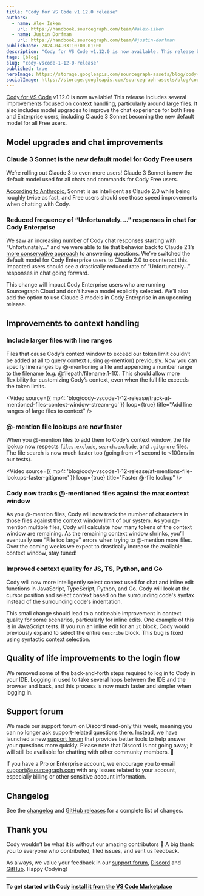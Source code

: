 ```yaml
---
title: "Cody for VS Code v1.12.0 release"
authors:
  - name: Alex Isken
    url: https://handbook.sourcegraph.com/team/#alex-isken
  - name: Justin Dorfman
    url: https://handbook.sourcegraph.com/team/#justin-dorfman
publishDate: 2024-04-03T10:00-01:00
description: "Cody for VS Code v1.12.0 is now available. This release brings Claude 3 Sonnet to Cody Free users as the new default model plus several improvements for context handling."
tags: [blog]
slug: "cody-vscode-1-12-0-release"
published: true
heroImage: https://storage.googleapis.com/sourcegraph-assets/blog/cody-vscode-1.12.0-og-image.png
socialImage: https://storage.googleapis.com/sourcegraph-assets/blog/cody-vscode-1.12.0-og-image.png
--- 
```


[Cody for VS Code](https://marketplace.visualstudio.com/items?itemName=sourcegraph.cody-ai) v1.12.0 is now available! This release includes several improvements focused on context handling, particularly around large files. It also includes model upgrades to improve the chat experience for both Free and Enterprise users, including Claude 3 Sonnet becoming the new default model for all Free users.


## Model upgrades and chat improvements

### Claude 3 Sonnet is the new default model for Cody Free users

We’re rolling out Claude 3 to even more users! Claude 3 Sonnet is now the default model used for all chats and commands for Cody Free users.

[According to Anthropic](https://www.anthropic.com/news/claude-3-family), Sonnet is as intelligent as Claude 2.0 while being roughly twice as fast, and Free users should see those speed improvements when chatting with Cody.


### Reduced frequency of “Unfortunately….” responses in chat for Cody Enterprise 

We saw an increasing number of Cody chat responses starting with “Unfortunately…” and we were able to tie that behavior back to Claude 2.1’s [more conservative approach](https://www.anthropic.com/news/claude-2-1-prompting) to answering questions. We’ve switched the default model for Cody Enterprise users to Claude 2.0 to counteract this. Impacted users should see a drastically reduced rate of “Unfortunately…” responses in chat going forward.

This change will impact Cody Enterprise users who are running Sourcegraph Cloud and don’t have a model explicitly selected. We’ll also add the option to use Claude 3 models in Cody Enterprise in an upcoming release.


## Improvements to context handling

### Include larger files with line ranges

Files that cause Cody’s context window to exceed our token limit couldn’t be added at all to query context (using @-mention) previously. Now you can specify line ranges by @-mentioning a file and appending a number range to the filename (e.g. @filepath/filename:1-10).  This should allow more flexibility for customizing Cody’s context, even when the full file exceeds the token limits.

<Video 
  source={{
    mp4: 'blog/cody-vscode-1-12-release/track-at-mentioned-files-context-window-stream-go'
  }}
  loop={true}
  title="Add line ranges of large files to context"
/>


### @-mention file lookups are now faster

When you @-mention files to add them to Cody’s context window, the file lookup now respects `files.exclude`, `search.exclude`, and `.gitgnore` files. The file search is now much faster too (going from >1 second to &lt;100ms in our tests).

<Video 
  source={{
    mp4: 'blog/cody-vscode-1-12-release/at-mentions-file-lookups-faster-gitignore'
  }}
  loop={true}
  title="Faster @-file lookup"
/>

### Cody now tracks @-mentioned files against the max context window

As you @-mention files, Cody will now track the number of characters in those files against the context window limit of our system. As you @-mention multiple files, Cody will calculate how many tokens of the context window are remaining. As the remaining context window shrinks, you’ll eventually see “File too large” errors when trying to @-mention more files.  Over the coming weeks we expect to drastically increase the available context window, stay tuned!


### Improved context quality for JS, TS, Python, and Go

Cody will now more intelligently select context used for chat and inline edit functions in JavaScript, TypeScript, Python, and Go. Cody will look at the cursor position and select context based on the surrounding code's syntax instead of the surrounding code's indentation.

This small change should lead to a noticeable improvement in context quality for some scenarios, particularly for inline edits. One example of this is in JavaScript tests. If you run an inline edit for an `it` block, Cody would previously expand to select the entire `describe` block. This bug is fixed using syntactic context selection.


## Quality of life improvements to the login flow

We removed some of the back-and-forth steps required to log in to Cody in your IDE. Logging in used to take several hops between the IDE and the browser and back, and this process is now much faster and simpler when logging in.


## Support forum

We made our support forum on Discord read-only this week, meaning you can no longer ask support-related questions there. Instead, we have launched a new [support forum](https://community.sourcegraph.com/) that provides better tools to help answer your questions more quickly. Please note that Discord is not going away; it will still be available for chatting with other community members. 🙂

If you have a Pro or Enterprise account, we encourage you to email [support@sourcegraph.com](mailto:support@sourcegraph.com) with any issues related to your account, especially billing or other sensitive account information.


## Changelog

See the [changelog](https://github.com/sourcegraph/cody/releases/tag/vscode-v1.12.0) and [GitHub releases](https://github.com/sourcegraph/cody/releases) for a complete list of changes.


## Thank you

Cody wouldn’t be what it is without our amazing contributors 💖 A big thank you to everyone who contributed, filed issues, and sent us feedback.

As always, we value your feedback in our [support forum](https://community.sourcegraph.com/), [Discord](https://discord.com/servers/sourcegraph-969688426372825169) and [GitHub](https://github.com/sourcegraph/cody/discussions). Happy Codying!


---

**To get started with Cody [install it from the VS Code Marketplace](https://marketplace.visualstudio.com/items?itemName=sourcegraph.cody-ai)**
